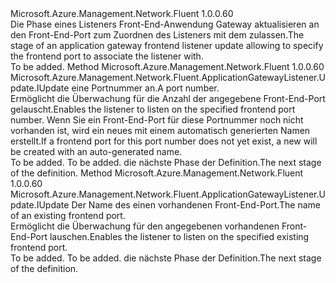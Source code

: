<Type Name="IWithFrontendPort" FullName="Microsoft.Azure.Management.Network.Fluent.ApplicationGatewayListener.Update.IWithFrontendPort">
  <TypeSignature Language="C#" Value="public interface IWithFrontendPort" />
  <TypeSignature Language="ILAsm" Value=".class public interface auto ansi abstract IWithFrontendPort" />
  <TypeSignature Language="DocId" Value="T:Microsoft.Azure.Management.Network.Fluent.ApplicationGatewayListener.Update.IWithFrontendPort" />
  <TypeSignature Language="VB.NET" Value="Public Interface IWithFrontendPort" />
  <TypeSignature Language="F#" Value="type IWithFrontendPort = interface" />
  <AssemblyInfo>
    <AssemblyName>Microsoft.Azure.Management.Network.Fluent</AssemblyName>
    <AssemblyVersion>1.0.0.60</AssemblyVersion>
  </AssemblyInfo>
  <Interfaces />
  <Docs>
    <summary>
            <span data-ttu-id="05b65-101">Die Phase eines Listeners Front-End-Anwendung Gateway aktualisieren an den Front-End-Port zum Zuordnen des Listeners mit dem zulassen.</span><span class="sxs-lookup"><span data-stu-id="05b65-101">The stage of an application gateway frontend listener update allowing to specify the frontend port to associate the listener with.</span></span>
            </summary>
    <remarks>To be added.</remarks>
  </Docs>
  <Members>
    <Member MemberName="WithFrontendPort">
      <MemberSignature Language="C#" Value="public Microsoft.Azure.Management.Network.Fluent.ApplicationGatewayListener.Update.IUpdate WithFrontendPort (int portNumber);" />
      <MemberSignature Language="ILAsm" Value=".method public hidebysig newslot virtual instance class Microsoft.Azure.Management.Network.Fluent.ApplicationGatewayListener.Update.IUpdate WithFrontendPort(int32 portNumber) cil managed" />
      <MemberSignature Language="DocId" Value="M:Microsoft.Azure.Management.Network.Fluent.ApplicationGatewayListener.Update.IWithFrontendPort.WithFrontendPort(System.Int32)" />
      <MemberSignature Language="VB.NET" Value="Public Function WithFrontendPort (portNumber As Integer) As IUpdate" />
      <MemberSignature Language="F#" Value="abstract member WithFrontendPort : int -&gt; Microsoft.Azure.Management.Network.Fluent.ApplicationGatewayListener.Update.IUpdate" Usage="iWithFrontendPort.WithFrontendPort portNumber" />
      <MemberType>Method</MemberType>
      <AssemblyInfo>
        <AssemblyName>Microsoft.Azure.Management.Network.Fluent</AssemblyName>
        <AssemblyVersion>1.0.0.60</AssemblyVersion>
      </AssemblyInfo>
      <ReturnValue>
        <ReturnType>Microsoft.Azure.Management.Network.Fluent.ApplicationGatewayListener.Update.IUpdate</ReturnType>
      </ReturnValue>
      <Parameters>
        <Parameter Name="portNumber" Type="System.Int32" />
      </Parameters>
      <Docs>
        <param name="portNumber"><span data-ttu-id="05b65-102">eine Portnummer an.</span><span class="sxs-lookup"><span data-stu-id="05b65-102">A port number.</span></span></param>
        <summary>
            <span data-ttu-id="05b65-103">Ermöglicht die Überwachung für die Anzahl der angegebene Front-End-Port gelauscht.</span><span class="sxs-lookup"><span data-stu-id="05b65-103">Enables the listener to listen on the specified frontend port number.</span></span>
            <span data-ttu-id="05b65-104">Wenn Sie ein Front-End-Port für diese Portnummer noch nicht vorhanden ist, wird ein neues mit einem automatisch generierten Namen erstellt.</span><span class="sxs-lookup"><span data-stu-id="05b65-104">If a frontend port for this port number does not yet exist, a new will be created with an auto-generated name.</span></span>
            </summary>
        <returns>To be added.</returns>
        <remarks>To be added.</remarks>
        <return><span data-ttu-id="05b65-105">die nächste Phase der Definition.</span><span class="sxs-lookup"><span data-stu-id="05b65-105">The next stage of the definition.</span></span></return>
      </Docs>
    </Member>
    <Member MemberName="WithFrontendPort">
      <MemberSignature Language="C#" Value="public Microsoft.Azure.Management.Network.Fluent.ApplicationGatewayListener.Update.IUpdate WithFrontendPort (string name);" />
      <MemberSignature Language="ILAsm" Value=".method public hidebysig newslot virtual instance class Microsoft.Azure.Management.Network.Fluent.ApplicationGatewayListener.Update.IUpdate WithFrontendPort(string name) cil managed" />
      <MemberSignature Language="DocId" Value="M:Microsoft.Azure.Management.Network.Fluent.ApplicationGatewayListener.Update.IWithFrontendPort.WithFrontendPort(System.String)" />
      <MemberSignature Language="VB.NET" Value="Public Function WithFrontendPort (name As String) As IUpdate" />
      <MemberSignature Language="F#" Value="abstract member WithFrontendPort : string -&gt; Microsoft.Azure.Management.Network.Fluent.ApplicationGatewayListener.Update.IUpdate" Usage="iWithFrontendPort.WithFrontendPort name" />
      <MemberType>Method</MemberType>
      <AssemblyInfo>
        <AssemblyName>Microsoft.Azure.Management.Network.Fluent</AssemblyName>
        <AssemblyVersion>1.0.0.60</AssemblyVersion>
      </AssemblyInfo>
      <ReturnValue>
        <ReturnType>Microsoft.Azure.Management.Network.Fluent.ApplicationGatewayListener.Update.IUpdate</ReturnType>
      </ReturnValue>
      <Parameters>
        <Parameter Name="name" Type="System.String" />
      </Parameters>
      <Docs>
        <param name="name"><span data-ttu-id="05b65-106">Der Name des einen vorhandenen Front-End-Port.</span><span class="sxs-lookup"><span data-stu-id="05b65-106">The name of an existing frontend port.</span></span></param>
        <summary>
            <span data-ttu-id="05b65-107">Ermöglicht die Überwachung für den angegebenen vorhandenen Front-End-Port lauschen.</span><span class="sxs-lookup"><span data-stu-id="05b65-107">Enables the listener to listen on the specified existing frontend port.</span></span>
            </summary>
        <returns>To be added.</returns>
        <remarks>To be added.</remarks>
        <return><span data-ttu-id="05b65-108">die nächste Phase der Definition.</span><span class="sxs-lookup"><span data-stu-id="05b65-108">The next stage of the definition.</span></span></return>
      </Docs>
    </Member>
  </Members>
</Type>
